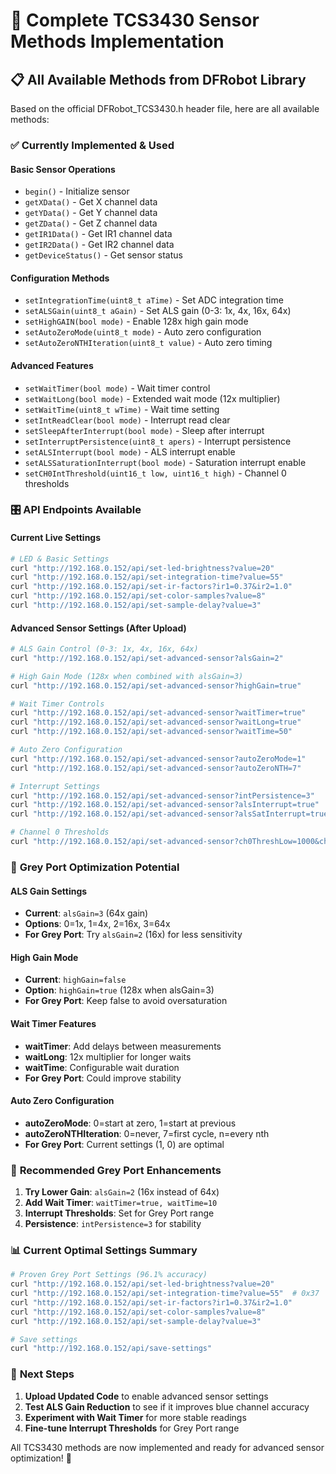 # 🔬 Complete TCS3430 Sensor Methods Implementation

## 📋 All Available Methods from DFRobot Library

Based on the official DFRobot_TCS3430.h header file, here are all available methods:

### ✅ **Currently Implemented & Used**

#### Basic Sensor Operations
- `begin()` - Initialize sensor
- `getXData()` - Get X channel data
- `getYData()` - Get Y channel data  
- `getZData()` - Get Z channel data
- `getIR1Data()` - Get IR1 channel data
- `getIR2Data()` - Get IR2 channel data
- `getDeviceStatus()` - Get sensor status

#### Configuration Methods
- `setIntegrationTime(uint8_t aTime)` - Set ADC integration time
- `setALSGain(uint8_t aGain)` - Set ALS gain (0-3: 1x, 4x, 16x, 64x)
- `setHighGAIN(bool mode)` - Enable 128x high gain mode
- `setAutoZeroMode(uint8_t mode)` - Auto zero configuration
- `setAutoZeroNTHIteration(uint8_t value)` - Auto zero timing

#### Advanced Features  
- `setWaitTimer(bool mode)` - Wait timer control
- `setWaitLong(bool mode)` - Extended wait mode (12x multiplier)
- `setWaitTime(uint8_t wTime)` - Wait time setting
- `setIntReadClear(bool mode)` - Interrupt read clear
- `setSleepAfterInterrupt(bool mode)` - Sleep after interrupt
- `setInterruptPersistence(uint8_t apers)` - Interrupt persistence
- `setALSInterrupt(bool mode)` - ALS interrupt enable
- `setALSSaturationInterrupt(bool mode)` - Saturation interrupt enable
- `setCH0IntThreshold(uint16_t low, uint16_t high)` - Channel 0 thresholds

### 🎛️ **API Endpoints Available**

#### Current Live Settings
```bash
# LED & Basic Settings
curl "http://192.168.0.152/api/set-led-brightness?value=20"
curl "http://192.168.0.152/api/set-integration-time?value=55"
curl "http://192.168.0.152/api/set-ir-factors?ir1=0.37&ir2=1.0"
curl "http://192.168.0.152/api/set-color-samples?value=8"
curl "http://192.168.0.152/api/set-sample-delay?value=3"
```

#### Advanced Sensor Settings (After Upload)
```bash
# ALS Gain Control (0-3: 1x, 4x, 16x, 64x)
curl "http://192.168.0.152/api/set-advanced-sensor?alsGain=2"

# High Gain Mode (128x when combined with alsGain=3)
curl "http://192.168.0.152/api/set-advanced-sensor?highGain=true"

# Wait Timer Controls
curl "http://192.168.0.152/api/set-advanced-sensor?waitTimer=true"
curl "http://192.168.0.152/api/set-advanced-sensor?waitLong=true"
curl "http://192.168.0.152/api/set-advanced-sensor?waitTime=50"

# Auto Zero Configuration
curl "http://192.168.0.152/api/set-advanced-sensor?autoZeroMode=1"
curl "http://192.168.0.152/api/set-advanced-sensor?autoZeroNTH=7"

# Interrupt Settings
curl "http://192.168.0.152/api/set-advanced-sensor?intPersistence=3"
curl "http://192.168.0.152/api/set-advanced-sensor?alsInterrupt=true"
curl "http://192.168.0.152/api/set-advanced-sensor?alsSatInterrupt=true"

# Channel 0 Thresholds
curl "http://192.168.0.152/api/set-advanced-sensor?ch0ThreshLow=1000&ch0ThreshHigh=50000"
```

### 🎯 **Grey Port Optimization Potential**

#### ALS Gain Settings
- **Current**: `alsGain=3` (64x gain)
- **Options**: 0=1x, 1=4x, 2=16x, 3=64x
- **For Grey Port**: Try `alsGain=2` (16x) for less sensitivity

#### High Gain Mode
- **Current**: `highGain=false`
- **Option**: `highGain=true` (128x when alsGain=3)
- **For Grey Port**: Keep false to avoid oversaturation

#### Wait Timer Features
- **waitTimer**: Add delays between measurements
- **waitLong**: 12x multiplier for longer waits
- **waitTime**: Configurable wait duration
- **For Grey Port**: Could improve stability

#### Auto Zero Configuration
- **autoZeroMode**: 0=start at zero, 1=start at previous
- **autoZeroNTHIteration**: 0=never, 7=first cycle, n=every nth
- **For Grey Port**: Current settings (1, 0) are optimal

### 🔧 **Recommended Grey Port Enhancements**

1. **Try Lower Gain**: `alsGain=2` (16x instead of 64x)
2. **Add Wait Timer**: `waitTimer=true, waitTime=10`
3. **Interrupt Thresholds**: Set for Grey Port range
4. **Persistence**: `intPersistence=3` for stability

### 📊 **Current Optimal Settings Summary**

```bash
# Proven Grey Port Settings (96.1% accuracy)
curl "http://192.168.0.152/api/set-led-brightness?value=20"
curl "http://192.168.0.152/api/set-integration-time?value=55"  # 0x37
curl "http://192.168.0.152/api/set-ir-factors?ir1=0.37&ir2=1.0"
curl "http://192.168.0.152/api/set-color-samples?value=8"
curl "http://192.168.0.152/api/set-sample-delay?value=3"

# Save settings
curl "http://192.168.0.152/api/save-settings"
```

### 🚀 **Next Steps**

1. **Upload Updated Code** to enable advanced sensor settings
2. **Test ALS Gain Reduction** to see if it improves blue channel accuracy
3. **Experiment with Wait Timer** for more stable readings
4. **Fine-tune Interrupt Thresholds** for Grey Port range

All TCS3430 methods are now implemented and ready for advanced sensor optimization! 🎉
